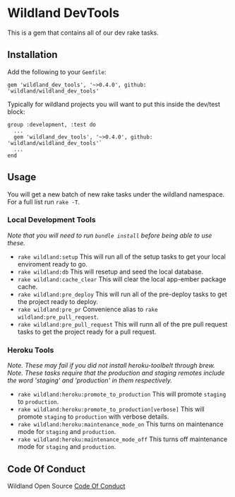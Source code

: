 # Wildland DevTools
This is a gem that contains all of our dev rake tasks.

## Installation

Add the following to your `Gemfile`:

`gem 'wildland_dev_tools', '~>0.4.0', github: 'wildland/wildland_dev_tools'`

Typically for wildland projects you will want to put this inside the dev/test block:
```
group :development, :test do
  ...
  gem 'wildland_dev_tools', '~>0.4.0', github: 'wildland/wildland_dev_tools'`
  ...
end
```

## Usage
You will get a new batch of new rake tasks under the wildland namespace. For a full list run `rake -T`.

### Local Development Tools
*Note that you will need to run `bundle install` before being able to use these.*

- `rake wildland:setup` This will run all of the setup tasks to get your local enviroment ready to go.
- `rake wildland:db` This will resetup and seed the local database.
- `rake wildland:cache_clear` This will clear the local app-ember package cache.
- `rake wildland:pre_deploy` This will run all of the pre-deploy tasks to get the project ready to deploy.
- `rake wildland:pre_pr` Convenience alias to `rake wildland:pre_pull_request`.
- `rake wildland:pre_pull_request` This will runn all of the pre pull request tasks to get the project ready for a pull request.

### Heroku Tools
*Note. These may fail if you did not install heroku-toolbelt through brew.*
*Note. These tasks require that the production and staging remotes include the word 'staging' and 'production' in them respectively.*

- `rake wildland:heroku:promote_to_production` This will promote `staging` to `production`.
- `rake wildland:heroku:promote_to_production[verbose]` This will promote `staging` to `production` with verbose details.
- `rake wildland:heroku:maintenance_mode_on` This turns on maintenance mode for `staging` and `production`.
- `rake wildland:heroku:maintenance_mode_off` This turns off maintenance mode for `staging` and `production`.

## Code Of Conduct
Wildland Open Source [Code Of Conduct](https://github.com/wildland/code-of-conduct)
